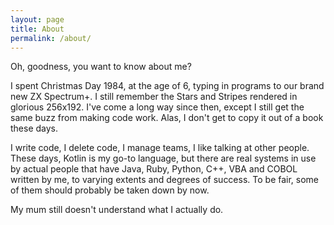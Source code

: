 ```yaml
---
layout: page
title: About
permalink: /about/
---
```

Oh, goodness, you want to know about me? 

I spent Christmas Day 1984, at the age of 6, typing in programs to our brand new ZX Spectrum+. I still remember the Stars and Stripes rendered in glorious 256x192. I've come a long way since then, except I still get the same buzz from making code work. Alas, I don't get to copy it out of a book these days.

I write code, I delete code, I manage teams, I like talking at other people. These days, Kotlin is my go-to language, but there are real systems in use by actual people that have Java, Ruby, Python, C++, VBA and COBOL written by me, to varying extents and degrees of success. To be fair, some of them should probably be taken down by now.

My mum still doesn't understand what I actually do.